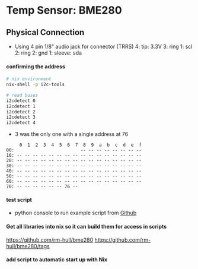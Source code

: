 # Temp Sensor: BME280

## Physical Connection
- Using 4 pin 1/8" audio jack for connector (TRRS)
4: tip: 3.3V
3: ring 1: scl
2: ring 2: gnd
1: sleeve: sda



#### confirming the address  
```zsh
# nix environment 
nix-shell -p i2c-tools

# read buses
i2cdetect 0
i2cdetect 1
i2cdetect 2
i2cdetect 3
i2cdetect 4
```
- 3 was the only one with a single address at 76
~~~
     0  1  2  3  4  5  6  7  8  9  a  b  c  d  e  f
00:                         -- -- -- -- -- -- -- -- 
10: -- -- -- -- -- -- -- -- -- -- -- -- -- -- -- -- 
20: -- -- -- -- -- -- -- -- -- -- -- -- -- -- -- -- 
30: -- -- -- -- -- -- -- -- -- -- -- -- -- -- -- -- 
40: -- -- -- -- -- -- -- -- -- -- -- -- -- -- -- -- 
50: -- -- -- -- -- -- -- -- -- -- -- -- -- -- -- -- 
60: -- -- -- -- -- -- -- -- -- -- -- -- -- -- -- -- 
70: -- -- -- -- -- -- 76 --    
~~~






#### test script
- python console to run example script from [Github](https://projects.raspberrypi.org/en/projects/build-your-own-weather-station/2)



#### Get all libraries into nix so it can build them for access in scripts
https://github.com/rm-hull/bme280
https://github.com/rm-hull/bme280/tags


#### add script to automatic start up with Nix







